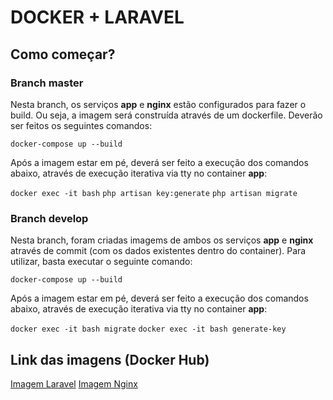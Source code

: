 # DOCKER + LARAVEL

## Como começar?

### Branch master

Nesta branch, os serviços **app** e **nginx** estão configurados para fazer o build. Ou seja, a imagem será construída através de um dockerfile. Deverão ser feitos os seguintes comandos:

```docker-compose up --build```

Após a imagem estar em pé, deverá ser feito a execução dos comandos abaixo, através de execução iterativa via tty no container **app**:

```docker exec -it bash```
```php artisan key:generate```
```php artisan migrate```

### Branch develop

Nesta branch, foram criadas imagems de ambos os serviços **app** e **nginx** através de commit (com os dados existentes dentro do container). Para utilizar, basta executar o seguinte comando:

```docker-compose up --build```

Após a imagem estar em pé, deverá ser feito a execução dos comandos abaixo, através de execução iterativa via tty no container **app**:

```docker exec -it bash migrate```
```docker exec -it bash generate-key```

## Link das imagens (Docker Hub)

[Imagem Laravel](https://hub.docker.com/layers/yurireis/microservices/laravel/images/sha256-b574c0cbd685df8f7060fe17c812d6b0c79b437633f14e7d57aa0b060f5ec94a?context=repo)
[Imagem Nginx](https://hub.docker.com/layers/yurireis/microservices/nginx/images/sha256-8357f751e71eb1a75a83124524bb7080d2a5fe684d257840ecc575b5c7123192?context=repo)
